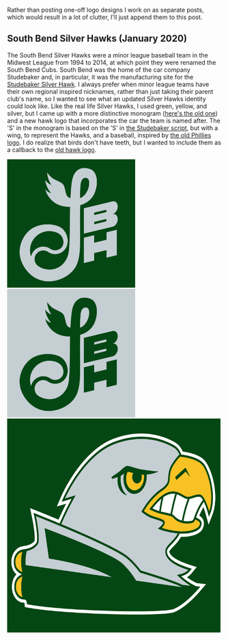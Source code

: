 <!-- Miscellaneous Logo Designs -->
<!-- 2020-04-11 -->

Rather than posting one-off logo designs I work on as separate posts, which would result in a lot of clutter, I'll just append them to this post.

## South Bend Silver Hawks (January 2020)

The South Bend Silver Hawks were a minor league baseball team in the Midwest League from 1994 to 2014, at which point they were renamed the South Bend Cubs.
South Bend was the home of the car company Studebaker and, in particular, it was the manufacturing site for the [Studebaker Silver Hawk](https://en.wikipedia.org/wiki/Studebaker_Silver_Hawk).
I always prefer when minor league teams have their own regional inspired nicknames, rather than just taking their parent club's name, so I wanted to see what an updated Silver Hawks identity could look like.
Like the real life Silver Hawks, I used green, yellow, and silver, but I came up with a more distinctive monogram ([here's the old one](http://www.sportslogos.net/logos/view/hkhnkjonbqgimetc4fulasq07/South_Bend_Silver_Hawks/2011/Cap_Logo)) and a new hawk logo that incorporates the car the team is named after.
The 'S' in the monogram is based on the 'S' in [the Studebaker script](https://upload.wikimedia.org/wikipedia/commons/thumb/f/f8/Studewheellogo.jpg/200px-Studewheellogo.jpg), but with a wing, to represent the Hawks, and a baseball, inspired by [the old Phillies logo](http://www.sportslogos.net/logos/view/xpq3kkv2xh3lketdfm89/Philadelphia_Phillies/1982/Primary_Logo).
I do realize that birds don't have teeth, but I wanted to include them as a callback to the [old hawk logo](http://www.sportslogos.net/logos/view/hhfyfy05nzeyflxjvuegmd2eu/South_Bend_Silver_Hawks/2009/Alternate_Logo).

<img src="img/misc-logos/monogram-on-green.svg" style="width: 300px; height: 300px" />
<img src="img/misc-logos/monogram-on-silver.svg" style="width: 300px; height: 300px" /><br>
<img src="img/misc-logos/hawk-fin.svg" style="width: 500px; height: 500px" />
